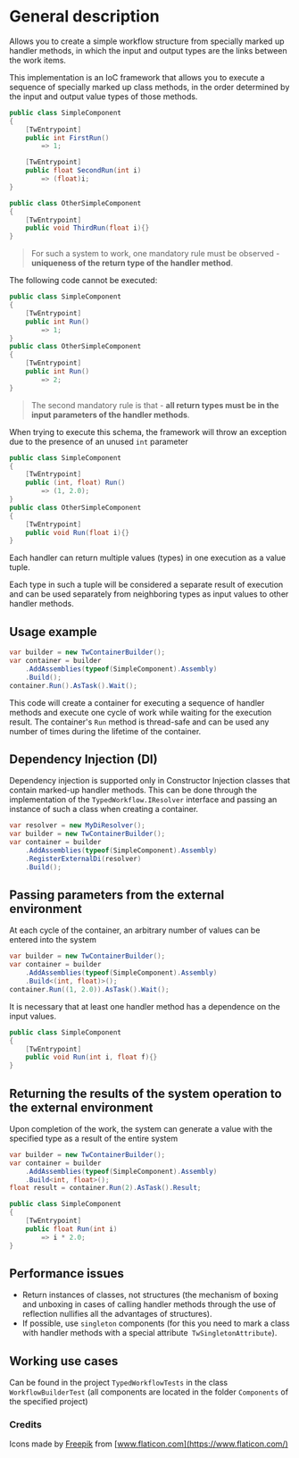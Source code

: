 # General description
Allows you to create a simple workflow structure from specially marked up handler methods, in which the input and output types are the links between the work items.

This implementation is an IoC framework that allows you to execute a sequence of specially marked up class methods, in the order determined by the input and output value types of those methods.
```C#
public class SimpleComponent
{
    [TwEntrypoint]
    public int FirstRun()
        => 1;

    [TwEntrypoint]
    public float SecondRun(int i)
        => (float)i;
}

public class OtherSimpleComponent
{
    [TwEntrypoint]
    public void ThirdRun(float i){}
}

```
> For such a system to work, one mandatory rule must be observed - **uniqueness of the return type of the handler method**.

The following code cannot be executed:
```C#
public class SimpleComponent
{
    [TwEntrypoint]
    public int Run()
        => 1;
}
public class OtherSimpleComponent
{
    [TwEntrypoint]
    public int Run()
        => 2;
}
```
> The second mandatory rule is that - **all return types must be in the input parameters of the handler methods**.

When trying to execute this schema, the framework will throw an exception due to the presence of an unused `int` parameter
```C#
public class SimpleComponent
{
    [TwEntrypoint]
    public (int, float) Run()
        => (1, 2.0);
}
public class OtherSimpleComponent
{
    [TwEntrypoint]
    public void Run(float i){}
}

```
Each handler can return multiple values (types) in one execution as a value tuple.

Each type in such a tuple will be considered a separate result of execution and can be used separately from neighboring types as input values to other handler methods.

## Usage example

```C#
var builder = new TwContainerBuilder();
var container = builder
    .AddAssemblies(typeof(SimpleComponent).Assembly)
    .Build();
container.Run().AsTask().Wait();
```
This code will create a container for executing a sequence of handler methods and execute one cycle of work while waiting for the execution result.
The container's `Run` method is thread-safe and can be used any number of times during the lifetime of the container.

## Dependency Injection (DI)
Dependency injection is supported only in Constructor Injection classes that contain marked-up handler methods.
This can be done through the implementation of the `TypedWorkflow.IResolver` interface and passing an instance of such a class when creating a container.
```C#
var resolver = new MyDiResolver();
var builder = new TwContainerBuilder();
var container = builder
    .AddAssemblies(typeof(SimpleComponent).Assembly)
    .RegisterExternalDi(resolver)
    .Build();
```

## Passing parameters from the external environment
At each cycle of the container, an arbitrary number of values can be entered into the system
```C#
var builder = new TwContainerBuilder();
var container = builder
    .AddAssemblies(typeof(SimpleComponent).Assembly)
    .Build<(int, float)>();
container.Run((1, 2.0)).AsTask().Wait();
```
It is necessary that at least one handler method has a dependence on the input values.
```C#
public class SimpleComponent
{
    [TwEntrypoint]
    public void Run(int i, float f){}
}
```

## Returning the results of the system operation to the external environment
Upon completion of the work, the system can generate a value with the specified type as a result of the entire system
```C#
var builder = new TwContainerBuilder();
var container = builder
    .AddAssemblies(typeof(SimpleComponent).Assembly)
    .Build<int, float>();
float result = container.Run(2).AsTask().Result;
```
```C#
public class SimpleComponent
{
    [TwEntrypoint]
    public float Run(int i)
        => i * 2.0;
}
```

## Performance issues
* Return instances of classes, not structures (the mechanism of boxing and unboxing in cases of calling handler methods through the use of reflection nullifies all the advantages of structures).
* If possible, use `singlеton` components (for this you need to mark a class with handler methods with a special attribute` TwSingletonAttribute`).

## Working use cases
Can be found in the project `TypedWorkflowTests` in the class` WorkflowBuilderTest` (all components are located in the folder `Components` of the specified project)

### Credits
Icons made by [Freepik](https://www.flaticon.com/authors/freepik) from [www.flaticon.com](https://www.flaticon.com/)
